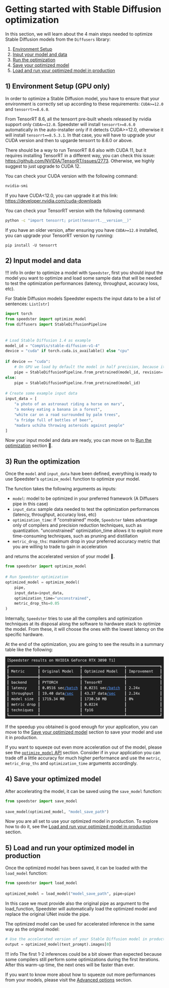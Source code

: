 # Getting started with Stable Diffusion optimization
In this section, we will learn about the 4 main steps needed to optimize Stable Diffusion models from the `Diffusers` library:

1. [Environment Setup](#1-input-model-and-data)
2. [Input your model and data](#2-input-model-and-data)
3. [Run the optimization](#3-run-the-optimization)
4. [Save your optimized model](#4-save-your-optimized-model)
5. [Load and run your optimized model in production](#5-load-and-run-your-optimized-model-in-production)

## 1) Environment Setup (GPU only)
In order to optimize a Stable Diffusion model, you have to ensure that your environment is correctly set up according to these requirements: `CUDA>=12.0` and `tensorrt>=8.6.0`.

From TensorRT 8.6, all the tensorrt pre-built wheels released by nvidia support only `CUDA>=12.0`. Speedster will install `tensorrt>=8.6.0` automatically in the auto-installer only if it detects CUDA>=12.0, otherwise it will install `tensorrt==8.5.3.1`. In that case, you will have to upgrade your CUDA version and then to upgarde tensorrt to 8.6.0 or above.

There should be a way to run TensorRT 8.6 also with CUDA 11, but it requires installing TensorRT in a different way, you can check this issue: https://github.com/NVIDIA/TensorRT/issues/2773. Otherwise, we highly suggest to just upgrade to CUDA 12.

You can check your CUDA version with the following command:

```bash
nvidia-smi
```

If you have CUDA<12.0, you can upgrade it at this link: https://developer.nvidia.com/cuda-downloads

You can check your TensorRT version with the following command:

```bash
python -c "import tensorrt; print(tensorrt.__version__)"
```

If you have an older version, after ensuring you have `CUDA>=12.0` installed, you can upgrade your TensorRT version by running:
```
pip install -U tensorrt
```

## 2) Input model and data

!!! info
    In order to optimize a model with `Speedster`, first you should input the model you want to optimize and load some sample data that will be needed to test the optimization performances (latency, throughput, accuracy loss, etc). 


For Stable Diffusion models Speedster expects the input data to be a list of sentences: ```List[str]```

```python
import torch
from speedster import optimize_model
from diffusers import StableDiffusionPipeline


# Load Stable Diffusion 1.4 as example
model_id = "CompVis/stable-diffusion-v1-4"
device = "cuda" if torch.cuda.is_available() else "cpu"

if device == "cuda":
    # On GPU we load by default the model in half precision, because it's faster and lighter.
    pipe = StableDiffusionPipeline.from_pretrained(model_id, revision='fp16', torch_dtype=torch.float16)
else:
    pipe = StableDiffusionPipeline.from_pretrained(model_id)

# Create some example input data
input_data = [
    "a photo of an astronaut riding a horse on mars",
    "a monkey eating a banana in a forest",
    "white car on a road surrounded by palm trees",
    "a fridge full of bottles of beer",
    "madara uchiha throwing asteroids against people"
]
```

Now your input model and data are ready, you can move on to [Run the optimization](#2-run-the-optimization) section 🚀.

## 3) Run the optimization
Once the `model` and `input_data` have been defined, everything is ready to use Speedster's `optimize_model` function to optimize your model. 

The function takes the following arguments as inputs:

- `model`: model to be optimized in your preferred framework (A Diffusers pipe in this case)
- `input_data`: sample data needed to test the optimization performances (latency, throughput, accuracy loss, etc)
- `optimization_time`: if "constrained" mode, `Speedster` takes advantage only of compilers and precision reduction techniques, such as quantization. "unconstrained" optimization_time allows it to exploit more time-consuming techniques, such as pruning and distillation 
- `metric_drop_ths`: maximum drop in your preferred accuracy metric that you are willing to trade to gain in acceleration

and returns the accelerated version of your model 🚀.

``` python
from speedster import optimize_model

# Run Speedster optimization
optimized_model = optimize_model(
    pipe, 
    input_data=input_data, 
    optimization_time="unconstrained",
    metric_drop_ths=0.05
)
```

Internally, `Speedster` tries to use all the compilers and optimization techniques at its disposal along the software to hardware stack to optimize the model. From these, it will choose the ones with the lowest latency on the specific hardware.

At the end of the optimization, you are going to see the results in a summary table like the following:

![pt](../images/stable_diffusion.png)

If the speedup you obtained is good enough for your application, you can move to the [Save your optimized model](#3-save-your-optimized-model) section to save your model and use it in production.

If you want to squeeze out even more acceleration out of the model, please see the [`optimize_model` API](../advanced_options.md#optimize_model-api) section. Consider if in your application you can trade off a little accuracy for much higher performance and use the `metric`, `metric_drop_ths` and `optimization_time` arguments accordingly.

## 4) Save your optimized model
After accelerating the model, it can be saved using the `save_model` function:

```python
from speedster import save_model

save_model(optimized_model, "model_save_path")
```

Now you are all set to use your optimized model in production. To explore how to do it, see the [Load and run your optimized model in production](#4-load-and-run-your-optimized-model-in-production) section.

## 5) Load and run your optimized model in production
Once the optimized model has been saved,  it can be loaded with the `load_model` function:
```python
from speedster import load_model

optimized_model = load_model("model_save_path", pipe=pipe)
```

In this case we must provide also the original pipe as argument to the load_function, Speedster will automatically load the optimized model and replace the original UNet inside the pipe.

The optimized model can be used for accelerated inference in the same way as the original model:

```python
# Use the accelerated version of your Stable Diffusion model in production
output = optimized_model(test_prompt).images[0]
```

!!! info
    The first 1-2 inferences could be a bit slower than expected because some compilers still perform some optimizations during the first iterations. After this warm-up time, the next ones will be faster than ever.

If you want to know more about how to squeeze out more performances from your models, please visit the [Advanced options](../advanced_options.md) section.